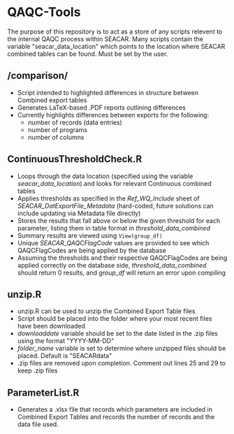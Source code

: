 # QAQC-Tools

The purpose of this repository is to act as a store of any scripts relevent to the internal QAQC process within SEACAR.
Many scripts contain the variable "seacar_data_location" which points to the location where SEACAR combined tables can be found. Must be set by the user.

## /comparison/
* Script intended to highlighted differences in structure between Combined export tables
* Generates LaTeX-based .PDF reports outlining differences
* Currently highlights differences between exports for the following:
    + number of records (data entries)
    + number of programs
    + number of columns

## ContinuousThresholdCheck.R

* Loops through the data location (specified using the variable *seacar_data_location*) and looks for relevant Continuous combined tables
* Applies thresholds as specified in the *Ref_WQ_Include* sheet of *SEACAR_DatExportFile_Metadata* (hard-coded, future solutions can include updating via Metadata file directly)
* Stores the results that fall above or below the given threshold for each parameter, listing them in table format in *threshold_data_combined*
* Summary results are viewed using `View(group_df)`
* Unique *SEACAR_QAQCFlagCode* values are provided to see which QAQCFlagCodes are being applied by the database
* Assuming the thresholds and their respective QAQCFlagCodes are being applied correctly on the database side, *threshold_data_combined* should return 0 results, and *group_df* will return an error upon compiling

## unzip.R

* unzip.R can be used to unzip the Combined Export Table files
* Script should be placed into the folder where your most recent files have been downloaded
* *downloaddate* variable should be set to the date listed in the .zip files using the format "YYYY-MM-DD"
* *folder_name* variable is set to determine where unzipped files should be placed. Default is "SEACARdata"
* .zip files are removed upon completion. Comment out lines 25 and 29 to keep .zip files

## ParameterList.R
* Generates a .xlsx file that records which parameters are included in Combined Export Tables and records the number of records and the data file used.
